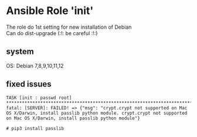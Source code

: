 # Ansible Role 'init'

The role do 1st setting for new installation of Debian  
Can do dist-upgrade (:!: be careful :!:)

## system
OS: Debian 7,8,9,10,11,12

## fixed issues
```
TASK [init : passwd root] ************************************************************************************************************************************************************************
fatal: [SERVER]: FAILED! => {"msg": "crypt.crypt not supported on Mac OS X/Darwin, install passlib python module. crypt.crypt not supported on Mac OS X/Darwin, install passlib python module"}

# pip3 install passlib   
```
